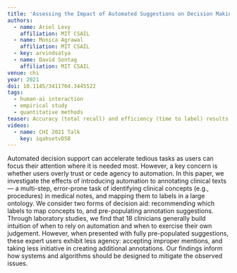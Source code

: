 ```yaml
---
title: 'Assessing the Impact of Automated Suggestions on Decision Making: Domain Experts Mediate Model Errors but Take Less Initiative'
authors:
  - name: Ariel Levy
    affiliation: MIT CSAIL
  - name: Monica Agrawal
    affiliation: MIT CSAIL
  - key: arvindsatya
  - name: David Sontag
    affiliation: MIT CSAIL
venue: chi
year: 2021
doi: 10.1145/3411764.3445522
tags:
  - human-ai interaction
  - empirical study
  - quantitative methods
teaser: Accuracy (total recall) and efficiency (time to label) results for users with label recommendations (Standard and Weakened modes) and users without (None mode).
videos:
  - name: CHI 2021 Talk
    key: iqahsetvD58
---
```

Automated decision support can accelerate tedious tasks as users can focus their attention where it is needed most. However, a key concern is whether users overly trust or cede agency to automation. In this paper, we investigate the effects of introducing automation to annotating clinical texts — a multi-step, error-prone task of identifying clinical concepts (e.g., procedures) in medical notes, and mapping them to labels in a large ontology. We consider two forms of decision aid: recommending which labels to map concepts to, and pre-populating annotation suggestions. Through laboratory studies, we find that 18 clinicians generally build intuition of when to rely on automation and when to exercise their own judgement. However, when presented with fully pre-populated suggestions, these expert users exhibit less agency: accepting improper mentions, and taking less initiative in creating additional annotations. Our findings inform how systems and algorithms should be designed to mitigate the observed issues.

